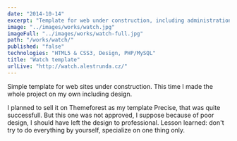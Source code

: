 ```yaml
---
date: "2014-10-14"
excerpt: "Template for web under construction, including administration (if somebody's interested I can give access), that allows easy editing."
image: "../images/works/watch.jpg"
imageFull: "../images/works/watch-full.jpg"
path: "/works/watch/"
published: "false"
technologies: "HTML5 & CSS3, Design, PHP/MySQL"
title: "Watch template"
urlLive: "http://watch.alestrunda.cz/"
---
```


Simple template for web sites under construction. This time I made the whole project on my own including design.

I planned to sell it on Themeforest as my template Precise, that was quite successfull. But this one was not approved, I suppose because of poor design, I should have left the design to professional. Lesson learned: don't try to do everything by yourself, specialize on one thing only.

